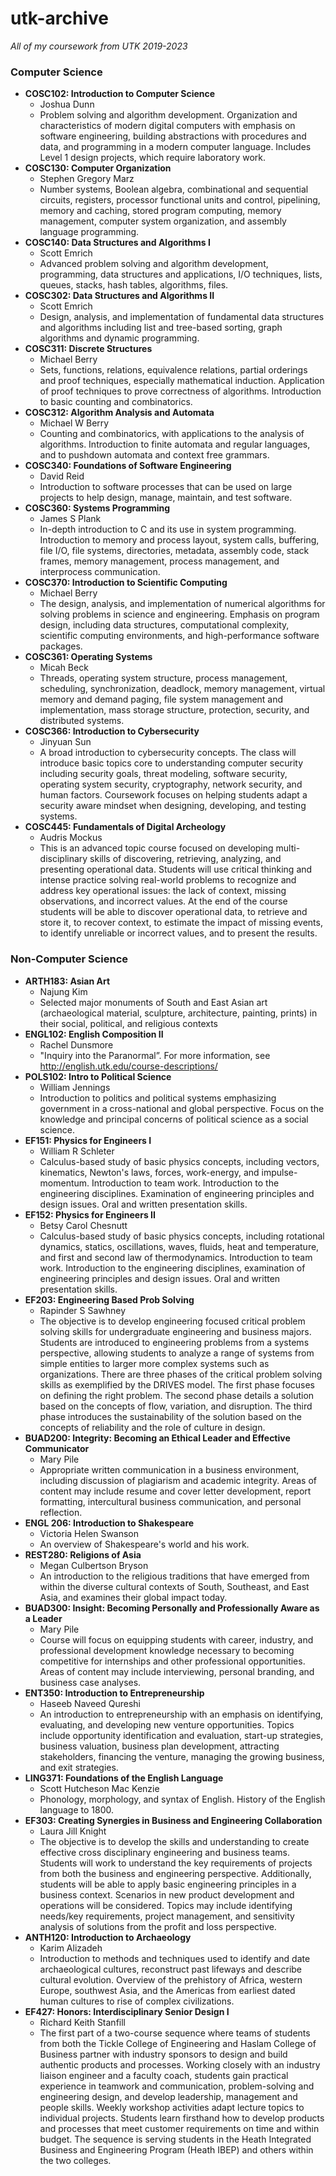 # utk-archive
<i>All of my coursework from UTK 2019-2023</i>

### Computer Science
* **COSC102: Introduction to Computer Science** 
    * Joshua Dunn
    * Problem solving and algorithm development. Organization and characteristics of modern digital computers with emphasis on software engineering, building abstractions with procedures and data, and programming in a modern computer language. Includes Level 1 design projects, which require laboratory work. 
* **COSC130: Computer Organization**
    * Stephen Gregory Marz 
    * Number systems, Boolean algebra, combinational and sequential circuits, registers, processor functional units and control, pipelining, memory and caching, stored program computing, memory management, computer system organization, and assembly language programming.
* **COSC140: Data Structures and Algorithms I**
    * Scott Emrich
    * Advanced problem solving and algorithm development, programming, data structures and applications, I/O techniques, lists, queues, stacks, hash tables, algorithms, files.
* **COSC302: Data Structures and Algorithms II**
    * Scott Emrich
    * Design, analysis, and implementation of fundamental data structures and algorithms including list and tree-based sorting, graph algorithms and dynamic programming.
* **COSC311: Discrete Structures**
    * Michael Berry
    * Sets, functions, relations, equivalence relations, partial orderings and proof techniques, especially mathematical induction. Application of proof techniques to prove correctness of algorithms. Introduction to basic counting and combinatorics.
* **COSC312: Algorithm Analysis and Automata**
    * Michael W Berry
    * Counting and combinatorics, with applications to the analysis of algorithms. Introduction to finite automata and regular languages, and to pushdown automata and context free grammars.
* **COSC340: Foundations of Software Engineering**
    * David Reid
    * Introduction to software processes that can be used on large projects to help design, manage, maintain, and test software.
* **COSC360: Systems Programming**
    * James S Plank
    * In-depth introduction to C and its use in system programming. Introduction to memory and process layout, system calls, buffering, file I/O, file systems, directories, metadata, assembly code, stack frames, memory management, process management, and interprocess communication.
* **COSC370: Introduction to Scientific Computing**
    * Michael Berry
    * The design, analysis, and implementation of numerical algorithms for solving problems in science and engineering. Emphasis on program design, including data structures, computational complexity, scientific computing environments, and high-performance software packages.
* **COSC361: Operating Systems**
    * Micah Beck
    * Threads, operating system structure, process management, scheduling, synchronization, deadlock, memory management, virtual memory and demand paging, file system management and implementation, mass storage structure, protection, security, and distributed systems. 
* **COSC366: Introduction to Cybersecurity**
    * Jinyuan Sun
    * A broad introduction to cybersecurity concepts. The class will introduce basic topics core to understanding computer security including security goals, threat modeling, software security, operating system security, cryptography, network security, and human factors. Coursework focuses on helping students adapt a security aware mindset when designing, developing, and testing systems.
* **COSC445: Fundamentals of Digital Archeology**
    * Audris Mockus
    * This is an advanced topic course focused on developing multi-disciplinary skills of discovering, retrieving, analyzing, and presenting operational data. Students will use critical thinking and intense practice solving real-world problems to recognize and address key operational issues: the lack of context, missing observations, and incorrect values. At the end of the course students will be able to discover operational data, to retrieve and store it, to recover context, to estimate the impact of missing events, to identify unreliable or incorrect values, and to present the results.

### Non-Computer Science
* **ARTH183: Asian Art**
    * Najung Kim
    * Selected major monuments of South and East Asian art (archaeological material, sculpture, architecture, painting, prints) in their social, political, and religious contexts
* **ENGL102: English Composition II**
    * Rachel Dunsmore
    * "Inquiry into the Paranormal”. For more information, see http://english.utk.edu/course-descriptions/
* **POLS102: Intro to Political Science**
    * William Jennings
    * Introduction to politics and political systems emphasizing government in a cross-national and global perspective. Focus on the knowledge and principal concerns of political science as a social science.
* **EF151: Physics for Engineers I**
    * William R Schleter
    * Calculus-based study of basic physics concepts, including vectors, kinematics, Newton's laws, forces, work-energy, and impulse-momentum. Introduction to team work. Introduction to the engineering disciplines. Examination of engineering principles and design issues. Oral and written presentation skills.
* **EF152: Physics for Engineers II**
    * Betsy Carol Chesnutt
    * Calculus-based study of basic physics concepts, including rotational dynamics, statics, oscillations, waves, fluids, heat and temperature, and first and second law of thermodynamics. Introduction to team work. Introduction to the engineering disciplines, examination of engineering principles and design issues. Oral and written presentation skills.
* **EF203: Engineering Based Prob Solving**
    * Rapinder S Sawhney
    * The objective is to develop engineering focused critical problem solving skills for undergraduate engineering and business majors. Students are introduced to engineering problems from a systems perspective, allowing students to analyze a range of systems from simple entities to larger more complex systems such as organizations. There are three phases of the critical problem solving skills as exemplified by the DRIVES model. The first phase focuses on defining the right problem. The second phase details a solution based on the concepts of flow, variation, and disruption. The third phase introduces the sustainability of the solution based on the concepts of reliability and the role of culture in design.
* **BUAD200: Integrity: Becoming an Ethical Leader and Effective Communicator**
    * Mary Pile
    * Appropriate written communication in a business environment, including discussion of plagiarism and academic integrity. Areas of content may include resume and cover letter development, report formatting, intercultural business communication, and personal reflection.
* **ENGL 206: Introduction to Shakespeare**
    * Victoria Helen Swanson
    * An overview of Shakespeare's world and his work.
* **REST280: Religions of Asia**
    * Megan Culbertson Bryson
    * An introduction to the religious traditions that have emerged from within the diverse cultural contexts of South, Southeast, and East Asia, and examines their global impact today.
* **BUAD300: Insight: Becoming Personally and Professionally Aware as a Leader**
    * Mary Pile
    * Course will focus on equipping students with career, industry, and professional development knowledge necessary to becoming competitive for internships and other professional opportunities. Areas of content may include interviewing, personal branding, and business case analyses.
* **ENT350: Introduction to Entrepreneurship**
    * Haseeb Naveed Qureshi
    * An introduction to entrepreneurship with an emphasis on identifying, evaluating, and developing new venture opportunities. Topics include opportunity identification and evaluation, start-up strategies, business valuation, business plan development, attracting stakeholders, financing the venture, managing the growing business, and exit strategies.
* **LING371: Foundations of the English Language**
    * Scott Hutcheson Mac Kenzie
    * Phonology, morphology, and syntax of English. History of the English language to 1800.
* **EF303: Creating Synergies in Business and Engineering Collaboration**
    * Laura Jill Knight
    * The objective is to develop the skills and understanding to create effective cross disciplinary engineering and business teams. Students will work to understand the key requirements of projects from both the business and engineering perspective. Additionally, students will be able to apply basic engineering principles in a business context. Scenarios in new product development and operations will be considered. Topics may include identifying needs/key requirements, project management, and sensitivity analysis of solutions from the profit and loss perspective.
* **ANTH120: Introduction to Archaeology**
    * Karim Alizadeh
    * Introduction to methods and techniques used to identify and date archaeological cultures, reconstruct past lifeways and describe cultural evolution. Overview of the prehistory of Africa, western Europe, southwest Asia, and the Americas from earliest dated human cultures to rise of complex civilizations.
* **EF427: Honors: Interdisciplinary Senior Design I**
    * Richard Keith Stanfill
    * The first part of a two-course sequence where teams of students from both the Tickle College of Engineering and Haslam College of Business partner with industry sponsors to design and build authentic products and processes. Working closely with an industry liaison engineer and a faculty coach, students gain practical experience in teamwork and communication, problem-solving and engineering design, and develop leadership, management and people skills. Weekly workshop activities adapt lecture topics to individual projects. Students learn firsthand how to develop products and processes that meet customer requirements on time and within budget. The sequence is serving students in the Heath Integrated Business and Engineering Program (Heath IBEP) and others within the two colleges. 
